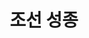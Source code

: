 ---
layout: hubs
key: Q484006
title: 조선 성종
name: 조선 성종
image: 
description: 조선의 9대 임금
score: 0.009764829047090352
degree: 19
---